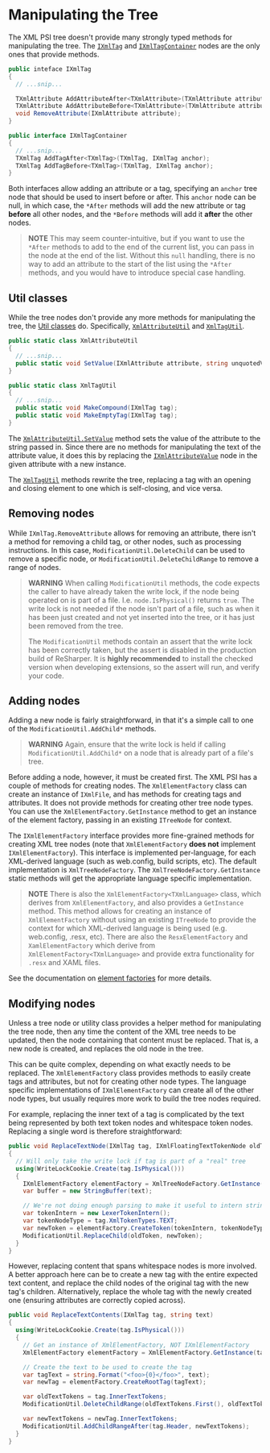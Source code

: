 ---
---

# Manipulating the Tree

The XML PSI tree doesn't provide many strongly typed methods for manipulating the tree. The [`IXmlTag`](TreeNodes.md#ixmltag) and [`IXmlTagContainer`](TreeNodes.md#ixmltagcontainer) nodes are the only ones that provide methods.

```csharp
public inteface IXmlTag
{
  // ...snip...

  TXmlAttribute AddAttributeAfter<TXmlAttribute>(TXmlAttribute attribute, IXmlAttribute anchor);
  TXmlAttribute AddAttributeBefore<TXmlAttribute>(TXmlAttribute attribute, IXmlAttribute anchor);
  void RemoveAttribute(IXmlAttribute attribute);
}

public interface IXmlTagContainer
{
  // ...snip...
  TXmlTag AddTagAfter<TXmlTag>(TXmlTag, IXmlTag anchor);
  TXmlTag AddTagBefore<TXmlTag>(TXmlTag, IXmlTag anchor);
}
```

Both interfaces allow adding an attribute or a tag, specifying an `anchor` tree node that should be used to insert before or after. This `anchor` node can be null, in which case, the `*After` methods will add the new attribute or tag **before** all other nodes, and the `*Before` methods will add it **after** the other nodes.

> **NOTE** This may seem counter-intuitive, but if you want to use the `*After` methods to add to the end of the current list, you can pass in the node at the end of the list. Without this `null` handling, there is no way to add an attribute to the start of the list using the `*After` methods, and you would have to introduce special case handling.

## Util classes

While the tree nodes don't provide any more methods for manipulating the tree, the [Util classes](Utils.md) do. Specifically, [`XmlAttributeUtil`](Utils.md#xmlattributeutil) and [`XmlTagUtil`](Utils.md#xmltagutil).

```csharp
public static class XmlAttributeUtil
{
  // ...snip...
  public static void SetValue(IXmlAttribute attribute, string unquotedValue);
}

public static class XmlTagUtil
{
  // ...snip...
  public static void MakeCompound(IXmlTag tag);
  public static void MakeEmptyTag(IXmlTag tag);
}
```

The [`XmlAttributeUtil.SetValue`](Utils.md#xmlattributeutil) method sets the value of the attribute to the string passed in. Since there are no methods for manipulating the text of the attribute value, it does this by replacing the [`IXmlAttributeValue`](TreeNodes.md#ixmlattributevalue) node in the given attribute with a new instance.

The [`XmlTagUtil`](Utils.md#xmltagutil) methods rewrite the tree, replacing a tag with an opening and closing element to one which is self-closing, and vice versa.

## Removing nodes

While `IXmlTag.RemoveAttribute` allows for removing an attribute, there isn't a method for removing a child tag, or other nodes, such as processing instructions. In this case, `ModificationUtil.DeleteChild` can be used to remove a specific node, or `ModificationUtil.DeleteChildRange` to remove a range of nodes.

> **WARNING** When calling `ModificationUtil` methods, the code expects the caller to have already taken the write lock, if the node being operated on is part of a file. I.e. `node.IsPhysical()` returns `true`. The write lock is not needed if the node isn't part of a file, such as when it has been just created and not yet inserted into the tree, or it has just been removed from the tree.
>
> The `ModificationUtil` methods contain an assert that the write lock has been correctly taken, but the assert is disabled in the production build of ReSharper. It is **highly recommended** to install the checked version when developing extensions, so the assert will run, and verify your code.

## Adding nodes

Adding a new node is fairly straightforward, in that it's a simple call to one of the `ModificationUtil.AddChild*` methods.

> **WARNING** Again, ensure that the write lock is held if calling `ModificationUtil.AddChild*` on a node that is already part of a file's tree.

Before adding a node, however, it must be created first. The XML PSI has a couple of methods for creating nodes. The `XmlElementFactory` class can create an instance of `IXmlFile`, and has methods for creating tags and attributes. It does not provide methods for creating other tree node types. You can use the `XmlElementFactory.GetInstance` method to get an instance of the element factory, passing in an existing `ITreeNode` for context.

The `IXmlElementFactory` interface provides more fine-grained methods for creating XML tree nodes (note that `XmlElementFactory` **does not** implement `IXmlElementFactory`). This interface is implemented per-language, for each XML-derived language (such as web.config, build scripts, etc). The default implementation is `XmlTreeNodeFactory`. The `XmlTreeNodeFactory.GetInstance` static methods will get the appropriate language specific implementation.

> **NOTE** There is also the `XmlElementFactory<TXmlLanguage>` class, which derives from `XmlElementFactory`, and also provides a `GetInstance` method. This method allows for creating an instance of `XmlElementFactory` without using an existing `ITreeNode` to provide the context for which XML-derived language is being used (e.g. web.config, .resx, etc). There are also the `ResxElementFactory` and `XamlElementFactory` which derive from `XmlElementFactory<TXmlLanguage>` and provide extra functionality for `.resx` and XAML files.

See the documentation on [element factories](ElementFactories.md) for more details.

## Modifying nodes

Unless a tree node or utility class provides a helper method for manipulating the tree node, then any time the content of the XML tree needs to be updated, then the node containing that content must be replaced. That is, a new node is created, and replaces the old node in the tree.

This can be quite complex, depending on what exactly needs to be replaced. The `XmlElementFactory` class provides methods to easily create tags and attributes, but not for creating other node types. The language specific implementations of `IXmlElementFactory` can create all of the other node types, but usually requires more work to build the tree nodes required.

For example, replacing the inner text of a tag is complicated by the text being represented by both text token nodes and whitespace token nodes. Replacing a single word is therefore straightforward:

```csharp
public void ReplaceTextNode(IXmlTag tag, IXmlFloatingTextTokenNode oldToken, string text)
{
  // Will only take the write lock if tag is part of a "real" tree
  using(WriteLockCookie.Create(tag.IsPhysical()))
  {
    IXmlElementFactory elementFactory = XmlTreeNodeFactory.GetInstance(tag);
    var buffer = new StringBuffer(text);

    // We're not doing enough parsing to make it useful to intern strings more efficiently
    var tokenIntern = new LexerTokenIntern();
    var tokenNodeType = tag.XmlTokenTypes.TEXT;
    var newToken = elementFactory.CreateToken(tokenIntern, tokenNodeType, buffer, 0, buffer.Length);
    ModificationUtil.ReplaceChild(oldToken, newToken);
  }
}
```

However, replacing content that spans whitespace nodes is more involved. A better approach here can be to create a new tag with the entire expected text content, and replace the child nodes of the original tag with the new tag's children. Alternatively, replace the whole tag with the newly created one (ensuring attributes are correctly copied across).

```csharp
public void ReplaceTextContents(IXmlTag tag, string text)
{
  using(WriteLockCookie.Create(tag.IsPhysical()))
  {
    // Get an instance of XmlElementFactory, NOT IXmlElementFactory
    XmlElementFactory elementFactory = XmlElementFactory.GetInstance(tag);

    // Create the text to be used to create the tag
    var tagText = string.Format("<foo>{0}</foo>", text);
    var newTag = elementFactory.CreateRootTag(tagText);

    var oldTextTokens = tag.InnerTextTokens;
    ModificationUtil.DeleteChildRange(oldTextTokens.First(), oldTextTokens.Last());

    var newTextTokens = newTag.InnerTextTokens;
    ModificationUtil.AddChildRangeAfter(tag.Header, newTextTokens);
  }
}
```

